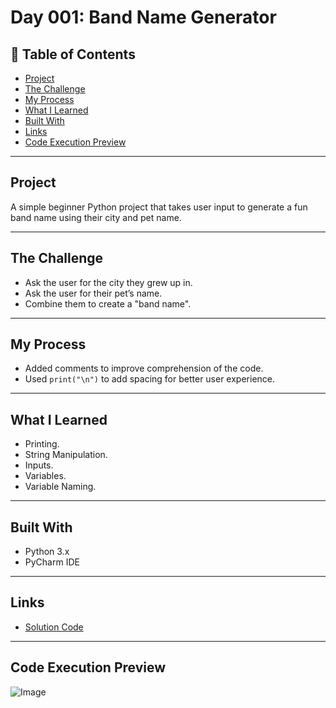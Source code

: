 # Day 001: Band Name Generator

## 📌 Table of Contents
- [Project](#project)
- [The Challenge](#the-challenge)
- [My Process](#my-process)
- [What I Learned](#what-i-learned)
- [Built With](#built-with)
- [Links](#links)
- [Code Execution Preview](#Code-Execution-Preview)

---

## Project
A simple beginner Python project that takes user input to generate a fun band name using their city and pet name.

---

## The Challenge
- Ask the user for the city they grew up in.
- Ask the user for their pet’s name.
- Combine them to create a "band name".

---

## My Process
- Added comments to improve comprehension of the code.
- Used `print("\n")` to add spacing for better user experience.

---

## What I Learned
- Printing.
- String Manipulation.
- Inputs.
- Variables.
- Variable Naming.

---

## Built With
- Python 3.x
- PyCharm IDE

---


## Links
- [Solution Code](./main.py)

---
## Code Execution Preview
![Image](https://github.com/user-attachments/assets/adbffc44-a8c5-486e-ba0c-fbf379fa1110)
